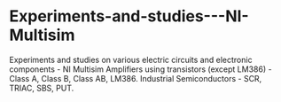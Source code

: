 # Experiments-and-studies---NI-Multisim
Experiments and studies on various electric circuits and electronic components - NI Multisim
Amplifiers using transistors (except LM386) - Class A, Class B, Class AB, LM386.
Industrial Semiconductors - SCR, TRIAC, SBS, PUT.

